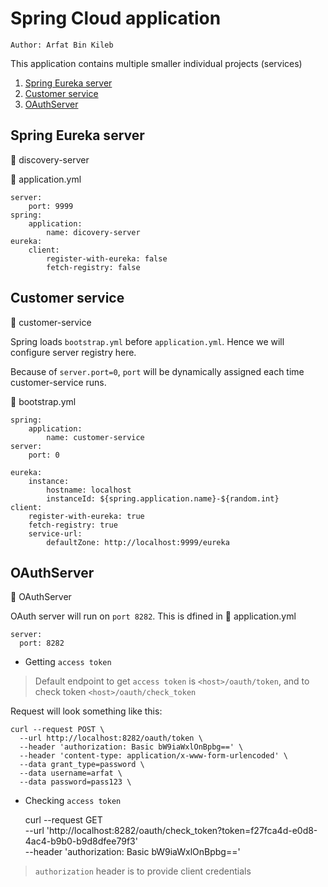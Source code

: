 # Spring Cloud application

    Author: Arfat Bin Kileb

This application contains multiple smaller individual projects (services)

  1. [Spring Eureka server](#spring-eureka-server)
  2. [Customer service](#customer-service)
  3. [OAuthServer](#oauthserver)

## Spring Eureka server

:file_folder: discovery-server

:memo: application.yml

    server:
        port: 9999
    spring:
        application:
            name: dicovery-server
    eureka:
        client:
            register-with-eureka: false
            fetch-registry: false

## Customer service

:file_folder: customer-service

Spring loads `bootstrap.yml` before `application.yml`. Hence we will configure server registry here.

Because of `server.port=0`, `port` will be dynamically assigned each time customer-service runs.

:memo: bootstrap.yml

    spring:
        application:
            name: customer-service
    server:
        port: 0

    eureka:
        instance:
            hostname: localhost
            instanceId: ${spring.application.name}-${random.int}
    client:
        register-with-eureka: true
        fetch-registry: true
        service-url:
            defaultZone: http://localhost:9999/eureka

## OAuthServer
:file_folder: OAuthServer

OAuth server will run on `port 8282`. This is dfined in :memo: application.yml
    
    server:
      port: 8282
      
- Getting `access token`

> Default endpoint to get `access token` is `<host>/oauth/token`, and 
to check token `<host>/oauth/check_token`
 
Request will look something like this:

    curl --request POST \
      --url http://localhost:8282/oauth/token \
      --header 'authorization: Basic bW9iaWxlOnBpbg==' \
      --header 'content-type: application/x-www-form-urlencoded' \
      --data grant_type=password \
      --data username=arfat \
      --data password=pass123 \
      

- Checking `access token`


    curl --request GET \
        --url 'http://localhost:8282/oauth/check_token?token=f27fca4d-e0d8-4ac4-b9b0-b9d8dfee79f3' \
        --header 'authorization: Basic bW9iaWxlOnBpbg=='
      
> `authorization` header is to provide client credentials
